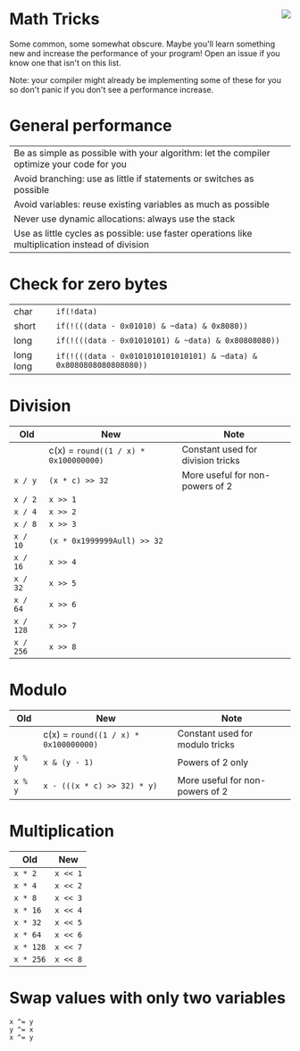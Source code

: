 # Math Tricks <a href="https://discord.gg/caUF3Pm"><img align="right" src="https://i.imgur.com/DFL4Iss.png"></a>
Some common, some somewhat obscure. Maybe you'll learn something new and increase the performance of your program! Open an issue if you know one that isn't on this list.

Note: your compiler might already be implementing some of these for you so don't panic if you don't see a performance increase.

# General performance
|                                                                                                 |
| ----------------------------------------------------------------------------------------------- |
| Be as simple as possible with your algorithm: let the compiler optimize your code for you       |
| Avoid branching: use as little if statements or switches as possible                            |
| Avoid variables: reuse existing variables as much as possible                                   |
| Never use dynamic allocations: always use the stack                                             |
| Use as little cycles as possible: use faster operations like multiplication instead of division |

# Check for zero bytes
|           |                                                                     |
| --------- | ------------------------------------------------------------------- |
| char      | `if(!data)`                                                         |
| short     | `if(!(((data - 0x01010) & ~data) & 0x8080))`                        |
| long      | `if(!(((data - 0x01010101) & ~data) & 0x80808080))`                 |
| long long | `if(!(((data - 0x0101010101010101) & ~data) & 0x8080808080808080))` |

# Division
| Old       | New                                     | Note                                             |
| --------- | --------------------------------------- | ------------------------------------------------ |
|           | c(x) = `round((1 / x) * 0x100000000)`   | Constant used for division tricks                |
| `x / y`   | `(x * c) >> 32`                         | More useful for non-powers of 2                  |
| `x / 2`   | `x >> 1`                                |                                                  |
| `x / 4`   | `x >> 2`                                |                                                  |
| `x / 8`   | `x >> 3`                                |                                                  |
| `x / 10`  | `(x * 0x1999999Aull) >> 32`             |                                                  |
| `x / 16`  | `x >> 4`                                |                                                  |
| `x / 32`  | `x >> 5`                                |                                                  |
| `x / 64`  | `x >> 6`                                |                                                  |
| `x / 128` | `x >> 7`                                |                                                  |
| `x / 256` | `x >> 8`                                |                                                  |

# Modulo
| Old       | New                                     | Note                                             |
| --------- | --------------------------------------- | ------------------------------------------------ |
|           | c(x) = `round((1 / x) * 0x100000000)`   | Constant used for modulo tricks                  |
| `x % y`   | `x & (y - 1)`                           | Powers of 2 only                                 |
| `x % y`   | `x - (((x * c) >> 32) * y)`             | More useful for non-powers of 2                  |

# Multiplication
| Old       | New                                     |
| --------- | --------------------------------------- |
| `x * 2`   | `x << 1`                                |
| `x * 4`   | `x << 2`                                |
| `x * 8`   | `x << 3`                                |
| `x * 16`  | `x << 4`                                |
| `x * 32`  | `x << 5`                                |
| `x * 64`  | `x << 6`                                |
| `x * 128` | `x << 7`                                |
| `x * 256` | `x << 8`                                |

# Swap values with only two variables
```
x ^= y
y ^= x
x ^= y
```
